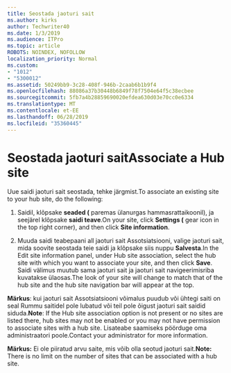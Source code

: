 ```yaml
---
title: Seostada jaoturi sait
ms.author: kirks
author: Techwriter40
ms.date: 1/3/2019
ms.audience: ITPro
ms.topic: article
ROBOTS: NOINDEX, NOFOLLOW
localization_priority: Normal
ms.custom:
- "1012"
- "5300012"
ms.assetid: 50249bb9-3c28-408f-946b-2caab6b1b9f4
ms.openlocfilehash: 88086a37b30448b6849f78f7504e64f5c38ecbee
ms.sourcegitcommit: 5fb7a4b28859690020efdea630d03e70cc0e6334
ms.translationtype: MT
ms.contentlocale: et-EE
ms.lasthandoff: 06/28/2019
ms.locfileid: "35360445"
---
```

# <a name="associate-a-hub-site"></a><span data-ttu-id="8cff5-102">Seostada jaoturi sait</span><span class="sxs-lookup"><span data-stu-id="8cff5-102">Associate a Hub site</span></span>

<span data-ttu-id="8cff5-103">Uue saidi jaoturi sait seostada, tehke järgmist.</span><span class="sxs-lookup"><span data-stu-id="8cff5-103">To associate an existing site to your hub site, do the following:</span></span>
  
1. <span data-ttu-id="8cff5-104">Saidil, klõpsake **seaded (** paremas ülanurgas hammasrattaikoonil), ja seejärel klõpsake **saidi teave**.</span><span class="sxs-lookup"><span data-stu-id="8cff5-104">On your site, click **Settings (** gear icon in the top right corner), and then click **Site information**.</span></span>

2. <span data-ttu-id="8cff5-105">Muuda saidi teabepaani all jaoturi sait Assotsiatsiooni, valige jaoturi sait, mida soovite seostada teie saidi ja klõpsake siis nuppu **Salvesta**.</span><span class="sxs-lookup"><span data-stu-id="8cff5-105">In the Edit site information panel, under Hub site association, select the hub site with which you want to associate your site, and then click **Save**.</span></span> <span data-ttu-id="8cff5-106">Saidi välimus muutub sama jaoturi sait ja jaoturi sait navigeerimisriba kuvatakse ülaosas.</span><span class="sxs-lookup"><span data-stu-id="8cff5-106">The look of your site will change to match that of the hub site and the hub site navigation bar will appear at the top.</span></span>

 <span data-ttu-id="8cff5-107">**Märkus**: kui jaoturi sait Assotsiatsiooni võimalus puudub või ühtegi saiti on seal Rummu saitidel pole lubatud või teil pole õigust jaoturi sait saidid siduda.</span><span class="sxs-lookup"><span data-stu-id="8cff5-107">**Note**: If the Hub site association option is not present or no sites are listed there, hub sites may not be enabled or you may not have permission to associate sites with a hub site.</span></span> <span data-ttu-id="8cff5-108">Lisateabe saamiseks pöörduge oma administraatori poole.</span><span class="sxs-lookup"><span data-stu-id="8cff5-108">Contact your administrator for more information.</span></span>
  
 <span data-ttu-id="8cff5-109">**Märkus:** Ei ole piiratud arvu saite, mis võib olla seotud jaoturi sait.</span><span class="sxs-lookup"><span data-stu-id="8cff5-109">**Note:** There is no limit on the number of sites that can be associated with a hub site.</span></span>
  